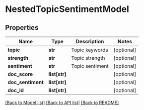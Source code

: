 # NestedTopicSentimentModel

## Properties
Name | Type | Description | Notes
------------ | ------------- | ------------- | -------------
**topic** | **str** | Topic keywords | [optional] 
**strength** | **str** | Topic strength | [optional] 
**sentiment** | **str** | Topic sentiment | [optional] 
**doc_score** | **list[str]** |  | [optional] 
**doc_sentiment** | **list[str]** |  | [optional] 
**doc_id** | **list[str]** |  | [optional] 

[[Back to Model list]](../README.md#documentation-for-models) [[Back to API list]](../README.md#documentation-for-api-endpoints) [[Back to README]](../README.md)


